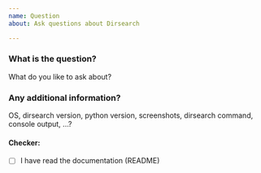 ```yaml
---
name: Question
about: Ask questions about Dirsearch

---
```


### What is the question?

What do you like to ask about?

### Any additional information?

OS, dirsearch version, python version, screenshots, dirsearch command, console output, ...?

#### Checker:
 - [ ] I have read the documentation (README)
